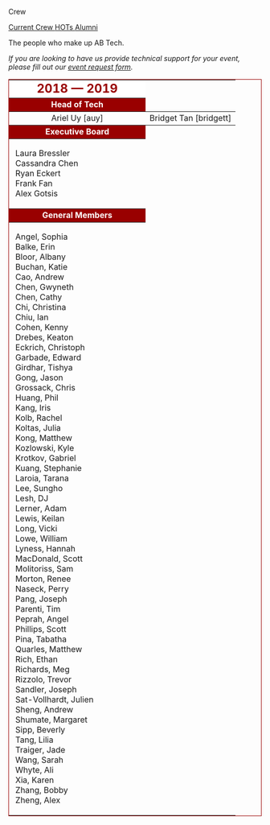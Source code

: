 Crew
<div class = "title-header">
  <p class="text-justify">
    <a href="/crew" class="current"> Current Crew </a>
    <a href="/hots"> HOTs </a>
    <a href="/alumni"> Alumni </a>
  </p>
</div>

The people who make up AB Tech.


<em>If you are looking to have us provide technical support for your
  event, please fill out our [event request form](/request).</em>

<div style="min-width: 50%; max-width: 100%; width: 600px; display: block; margin: auto;">
<table border="1" rules="rows" cellpadding="4" bordercolor="#990000" style="width: 100%; table-layout: fixed;">
  <tr>
    <td align="center" bgcolor="#FFFFFF"><FONT
        color="#990000" size="5"><b>2018 &mdash; 2019</b></FONT></td>
  </tr>

  <tr>
    <td align="center" bgcolor="#990000"><FONT
        color="#FFFFFF"><b>Head of Tech</b></FONT></td>
  </tr>

  <tr>
    <td align="center">Ariel Uy [auy]</td>
    <td align="center">Bridget Tan [bridgett]</td>
  </tr>

  <tr>
    <td align="center" bgcolor="#990000"><FONT
        color="#FFFFFF"><b>Executive Board</b></FONT></td>
  </tr>

  <tr>
    <td valign="top">
      <ul style="column-width: 240px; column-gap: 2.5em; column-rule: 1px solid #ccc; list-style: none; margin-left: 0; padding-left: 1em; text-indent: -0.7em;">
        <li>Laura Bressler
        <li>Cassandra Chen
        <li>Ryan Eckert
        <li>Frank Fan
        <li>Alex Gotsis
      </ul>
    </td>
  </tr>

  <tr>
    <td align="center" bgcolor="#990000"><FONT
        color="#FFFFFF"><b>General Members</b></FONT></td>
  </tr>

  <tr>
    <td valign="top">
      <ul style="column-width: 180px; column-gap: 2.5em; column-rule: 1px solid #ccc; list-style: none; margin-left: 0; padding-left: 1em; text-indent: -0.7em;">
        <li>Angel, Sophia
        <li>Balke, Erin
        <li>Bloor, Albany
        <li>Buchan, Katie
        <li>Cao, Andrew
        <li>Chen, Gwyneth
        <li>Chen, Cathy
        <li>Chi, Christina
        <li>Chiu, Ian
        <li>Cohen, Kenny
        <li>Drebes, Keaton
        <li>Eckrich, Christoph
        <li>Garbade, Edward
        <li>Girdhar, Tishya
        <li>Gong, Jason
        <li>Grossack, Chris
        <li>Huang, Phil
        <li>Kang, Iris
        <li>Kolb, Rachel
        <li>Koltas, Julia
        <li>Kong, Matthew
        <li>Kozlowski, Kyle
        <li>Krotkov, Gabriel
        <li>Kuang, Stephanie
        <li>Laroia, Tarana
        <li>Lee, Sungho
        <li>Lesh, DJ
        <li>Lerner, Adam
        <li>Lewis, Keilan
        <li>Long, Vicki
        <li>Lowe, William
        <li>Lyness, Hannah
        <li>MacDonald, Scott
        <li>Molitoriss, Sam
        <li>Morton, Renee
        <li>Naseck, Perry
        <li>Pang, Joseph
        <li>Parenti, Tim
        <li>Peprah, Angel
        <li>Phillips, Scott
        <li>Pina, Tabatha
        <li>Quarles, Matthew
        <li>Rich, Ethan
        <li>Richards, Meg
        <li>Rizzolo, Trevor
        <li>Sandler, Joseph
        <li>Sat-Vollhardt, Julien
        <li>Sheng, Andrew
        <li>Shumate, Margaret
        <li>Sipp, Beverly
        <li>Tang, Lilia
        <li>Traiger, Jade
        <li>Wang, Sarah
        <li>Whyte, Ali
        <li>Xia, Karen
        <li>Zhang, Bobby
        <li>Zheng, Alex
      </ul>
    </td>
  </tr>
</table>
</div>
